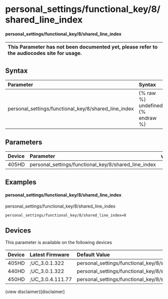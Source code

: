 ﻿---
description: personal_settings/functional_key/8/shared_line_index
search:
    keywords: ['personal_settings','functional_key','8','shared_line_index']
---

# personal_settings/functional_key/8/shared_line_index

#### personal_settings/functional_key/8/shared_line_index


| This Parameter has not been documented yet, please refer to the audiocodes site for usage.  |
| :--- |

## Syntax
| Parameter | Syntax |
| :--- | :--- |
|personal_settings/functional_key/8/shared_line_index | {% raw %} undefined {% endraw %} |

## Parameters
|Device|Parameter|value|Description|
|:---|:---|:---|:---|
| 405HD | personal_settings/functional_key/8/shared_line_index |  |  |

## Examples
#### personal_settings/functional_key/8/shared_line_index

personal_settings/functional_key/8/shared_line_index

```
personal_settings/functional_key/8/shared_line_index=0
```

## Devices
This parameter is available on the following devices

| Device | Latest Firmware | Default Value |
|:---|:---|:---|
| 405HD | ;UC_3.0.1.322 | personal_settings/functional_key/8/shared_line_index=0 
| 440HD | ;UC_3.0.1.322 | personal_settings/functional_key/8/shared_line_index=0 
| 450HD | ;UC_3.0.4.111.77 | personal_settings/functional_key/8/shared_line_index=0 

(view disclaimer)[disclaimer]
